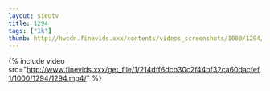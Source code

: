```yaml
--- 
layout: sieutv
title: 1294
tags: ["1k"]
thumb: http://hwcdn.finevids.xxx/contents/videos_screenshots/1000/1294/preview.mp4.jpg
---
```

{% include video src="http://www.finevids.xxx/get_file/1/214dff6dcb30c2f44bf32ca60dacfef1/1000/1294/1294.mp4/" %} 
